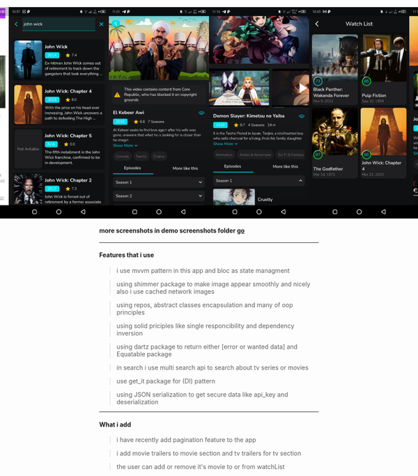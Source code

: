 <div style="display:flex; justify-content: center; align-items: center">
  <img src='demo%20screenshots/Screenshot_20230419-225242.png' width='230'/>
  <img src='demo%20screenshots/web%20preview.png' width='230'/>
  <img src='demo%20screenshots/Screenshot_20230419-223721.png' width='230'/>
  <img src='demo%20screenshots/Screenshot_20230419-230155.png' width='230'/>
  <img src='demo%20screenshots/Screenshot_20230419-231602.png' width='230'/>
  <img src='demo%20screenshots/Screenshot_20230419-224303.png' width='230'/>
  <img src='demo%20screenshots/Screenshot_20230419-231223.png' width='230'/>
  <img src='demo%20screenshots/Screenshot_20230316-151241.png' width='230'/>
</div>

<h4>more screenshots in demo screenshots folder <a href="https://github.com/mhmoudGamea/night-movie/tree/main/demo%20screenshots">  go</a></h4>

<hr/>
<h4>Features that i use</h4>

> i use mvvm pattern in this app and bloc as state managment

> using shimmer package to make image appear smoothly and nicely also i use cached network images

> using repos, abstract classes encapsulation and many of oop principles

> using solid priciples like single responcibility and dependency inversion

> using dartz package to return either [error or wanted data] and Equatable package

> in search i use multi search api to search about tv series or movies

> use get_it package for (DI) pattern

> using JSON serialization to get secure data like api_key and deserialization

<hr/>
<h4>What i add</h4>

> i have recently add pagination feature to the app

> i add movie trailers to movie section and tv trailers for tv section

> the user can add or remove it's movie to or from watchList
